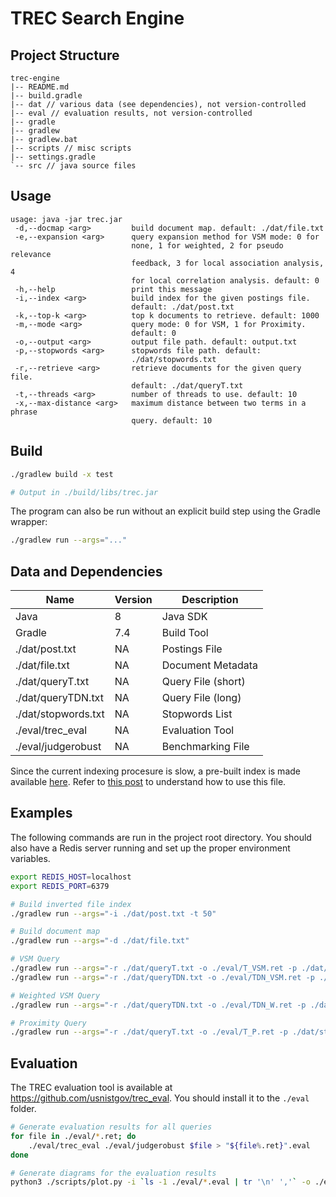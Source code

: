 # TREC Search Engine

## Project Structure

```text
trec-engine
|-- README.md
|-- build.gradle
|-- dat // various data (see dependencies), not version-controlled
|-- eval // evaluation results, not version-controlled
|-- gradle
|-- gradlew
|-- gradlew.bat
|-- scripts // misc scripts
|-- settings.gradle
`-- src // java source files
```

## Usage

```text
usage: java -jar trec.jar
 -d,--docmap <arg>         build document map. default: ./dat/file.txt
 -e,--expansion <arg>      query expansion method for VSM mode: 0 for
                           none, 1 for weighted, 2 for pseudo relevance
                           feedback, 3 for local association analysis, 4
                           for local correlation analysis. default: 0
 -h,--help                 print this message
 -i,--index <arg>          build index for the given postings file.
                           default: ./dat/post.txt
 -k,--top-k <arg>          top k documents to retrieve. default: 1000
 -m,--mode <arg>           query mode: 0 for VSM, 1 for Proximity.
                           default: 0
 -o,--output <arg>         output file path. default: output.txt
 -p,--stopwords <arg>      stopwords file path. default:
                           ./dat/stopwords.txt
 -r,--retrieve <arg>       retrieve documents for the given query file.
                           default: ./dat/queryT.txt
 -t,--threads <arg>        number of threads to use. default: 10
 -x,--max-distance <arg>   maximum distance between two terms in a phrase
                           query. default: 10

```

## Build

```bash
./gradlew build -x test

# Output in ./build/libs/trec.jar
```

The program can also be run without an explicit build step using the Gradle wrapper:

```bash
./gradlew run --args="..."
```

## Data and Dependencies

| Name                | Version | Description        |
|---------------------|---------|--------------------|
| Java                | 8       | Java SDK           |
| Gradle              | 7.4     | Build Tool         |
| ./dat/post.txt      | NA      | Postings File      |
| ./dat/file.txt      | NA      | Document Metadata  |
| ./dat/queryT.txt    | NA      | Query File (short) |
| ./dat/queryTDN.txt  | NA      | Query File (long)  |
| ./dat/stopwords.txt | NA      | Stopwords  List    |
| ./eval/trec_eval    | NA      | Evaluation Tool    |
| ./eval/judgerobust  | NA      | Benchmarking File  |

Since the current indexing procesure is slow, a pre-built index is made available [here](https://drive.google.com/file/d/1FNsLe3iYNzbMkhCEc-0o7tLIi-LDT4JN/view?usp=share_link). Refer to [this post](https://stackoverflow.com/questions/14497234/how-to-recover-redis-data-from-snapshotrdb-file-copied-from-another-machine) to understand how to use this file.

## Examples

The following commands are run in the project root directory. You should also have a Redis server running and set up the proper environment variables.

```bash
export REDIS_HOST=localhost
export REDIS_PORT=6379

# Build inverted file index
./gradlew run --args="-i ./dat/post.txt -t 50"

# Build document map
./gradlew run --args="-d ./dat/file.txt"

# VSM Query
./gradlew run --args="-r ./dat/queryT.txt -o ./eval/T_VSM.ret -p ./dat/stopwords.txt -k 1000 -m 0 -e 0 -t 20"
./gradlew run --args="-r ./dat/queryTDN.txt -o ./eval/TDN_VSM.ret -p ./dat/stopwords.txt -k 1000 -m 0 -e 0 -t 20"

# Weighted VSM Query
./gradlew run --args="-r ./dat/queryTDN.txt -o ./eval/TDN_W.ret -p ./dat/stopwords.txt -k 1000 -m 0 -e 1 -t 20"

# Proximity Query
./gradlew run --args="-r ./dat/queryT.txt -o ./eval/T_P.ret -p ./dat/stopwords.txt -k 1000 -m 1 -e 1 -x 15 -t 20"
```

## Evaluation

The TREC evaluation tool is available at https://github.com/usnistgov/trec_eval. You should install it to the `./eval` folder.

```bash
# Generate evaluation results for all queries
for file in ./eval/*.ret; do
    ./eval/trec_eval ./eval/judgerobust $file > "${file%.ret}".eval
done

# Generate diagrams for the evaluation results
python3 ./scripts/plot.py -i `ls -1 ./eval/*.eval | tr '\n' ','` -o ./eval/PR.png,./eval/P.png
```
